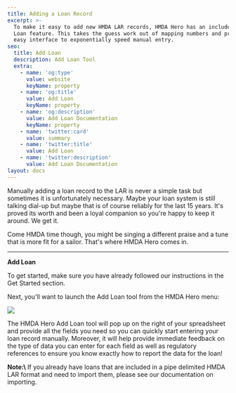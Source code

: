 ```yaml
---
title: Adding a Loan Record
excerpt: >-
  To make it easy to add new HMDA LAR records, HMDA Hero has an included Add
  Loan feature. This takes the guess work out of mapping numbers and provides an
  easy interface to exponentially speed manual entry. 
seo:
  title: Add Loan
  description: Add Loan Tool
  extra:
    - name: 'og:type'
      value: website
      keyName: property
    - name: 'og:title'
      value: Add Loan
      keyName: property
    - name: 'og:description'
      value: Add Loan Documentation
      keyName: property
    - name: 'twitter:card'
      value: summary
    - name: 'twitter:title'
      value: Add Loan
    - name: 'twitter:description'
      value: Add Loan Documentation
layout: docs
---
```

Manually adding a loan record to the LAR is never a simple task but sometimes it is unfortunately necessary. Maybe your loan system is still talking dial-up but maybe that is of course reliably for the last 15 years. It's proved its worth and been a loyal companion so you're happy to keep it around. We get it.

Come HMDA time though, you might be singing a different praise and a tune that is more fit for a sailor. That's where HMDA Hero comes in.

***

**Add Loan**

To get started, make sure you have already followed our instructions in the Get Started section.

Next, you'll want to launch the Add Loan tool from the HMDA Hero menu:

![](/images/Add%20Loan%20Menu%20Icon.png)

The HMDA Hero Add Loan tool will pop up on the right of your spreadsheet and provide all the fields you need so you can quickly start entering your loan record manually. Moreover, it will help provide immediate feedback on the type of data you can enter for each field as well as regulatory references to ensure you know exactly how to report the data for the loan!



<div class="note">
  <strong>Note:\</strong> 
  If you already have loans that are included in a pipe delimited HMDA LAR format and need to import them, please see our documentation on importing.
</div>

